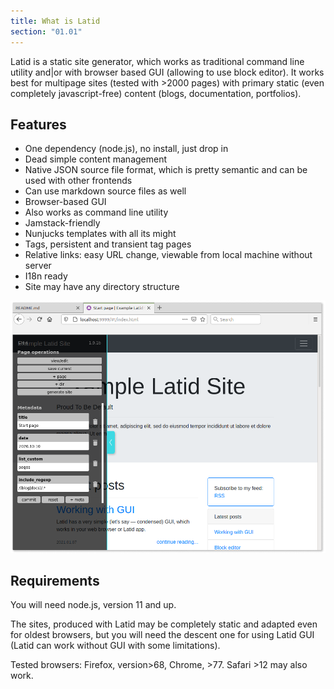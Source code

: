 ```yaml
---
title: What is Latid
section: "01.01"
---
```


Latid is a static site generator, which works as traditional 
command line utility and|or with browser based GUI (allowing to use block editor). 
It works best for multipage sites (tested with >2000 pages) with primary static 
(even completely 
javascript-free) content (blogs, documentation, portfolios).


## Features

- One dependency (node.js), no install, just drop in
- Dead simple content management 
- Native JSON source file format, which is pretty semantic and can be used with other frontends
- Can use markdown source files as well
- Browser-based GUI
- Also works as command line utility
- Jamstack-friendly
- Nunjucks templates with all its might
- Tags, persistent and transient tag pages
- Relative links: easy URL change, viewable from local machine without server
- I18n ready
- Site may have any directory structure

![screenshot](pix/readme_cover.png) 

## Requirements

You will need node.js, version 11 and up.

The sites, produced with Latid may be completely static and adapted even 
for oldest browsers, but you will need the descent one for using Latid GUI (Latid can 
  work without GUI with some limitations). 

Tested browsers: Firefox, version>68, Chrome, >77. Safari >12 may also work. 
